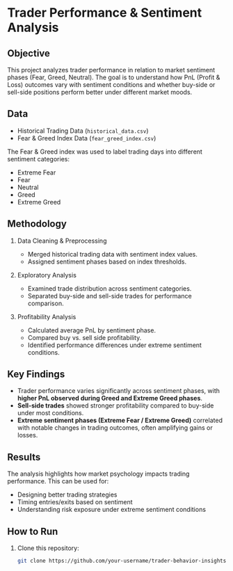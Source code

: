 # Trader Performance & Sentiment Analysis

## Objective
This project analyzes trader performance in relation to market sentiment phases (Fear, Greed, Neutral). The goal is to understand how PnL (Profit & Loss) outcomes vary with sentiment conditions and whether buy-side or sell-side positions perform better under different market moods.

## Data
- Historical Trading Data (`historical_data.csv`)
- Fear & Greed Index Data (`fear_greed_index.csv`)

The Fear & Greed index was used to label trading days into different sentiment categories:
- Extreme Fear
- Fear
- Neutral
- Greed
- Extreme Greed

## Methodology
1. Data Cleaning & Preprocessing  
   - Merged historical trading data with sentiment index values.  
   - Assigned sentiment phases based on index thresholds.  

2. Exploratory Analysis  
   - Examined trade distribution across sentiment categories.  
   - Separated buy-side and sell-side trades for performance comparison.  

3. Profitability Analysis  
   - Calculated average PnL by sentiment phase.  
   - Compared buy vs. sell side profitability.  
   - Identified performance differences under extreme sentiment conditions.  

## Key Findings
- Trader performance varies significantly across sentiment phases, with **higher PnL observed during Greed and Extreme Greed phases**.  
- **Sell-side trades** showed stronger profitability compared to buy-side under most conditions.  
- **Extreme sentiment phases (Extreme Fear / Extreme Greed)** correlated with notable changes in trading outcomes, often amplifying gains or losses.  

## Results
The analysis highlights how market psychology impacts trading performance. This can be used for:
- Designing better trading strategies  
- Timing entries/exits based on sentiment  
- Understanding risk exposure under extreme sentiment conditions  

## How to Run
1. Clone this repository:
   ```bash
   git clone https://github.com/your-username/trader-behavior-insights.git
